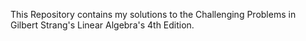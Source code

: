 This Repository contains my solutions to the Challenging Problems in Gilbert Strang's Linear Algebra's 4th Edition.
